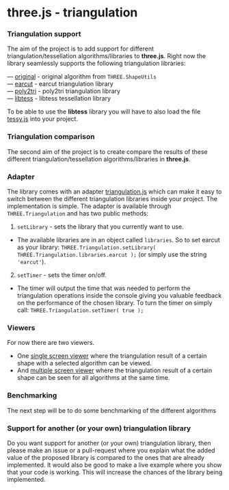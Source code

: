 three.js - triangulation
========

### Triangulation support ###

The aim of the project is to add support for different triangulation/tessellation algorithms/libraries to **three.js**.
Right now the library seamlessly supports the following triangulation libraries:

— [original](https://github.com/mrdoob/three.js/blob/master/src/extras/ShapeUtils.js) - original algorithm from `THREE.ShapeUtils`<br>
— [earcut](https://github.com/mapbox/earcut) - earcut triangulation library<br>
— [poly2tri](https://github.com/r3mi/poly2tri.js) - poly2tri triangulation library<br>
— [libtess](https://github.com/brendankenny/libtess.js/) - libtess tessellation library<br> 

To be able to use the **libtess** library you will have to also load the file [tessy.js](tessy.js) into your project. 

### Triangulation comparison ###

The second aim of the project is to create compare the results of these different triangulation/tessellation algorithms/libraries in **three.js**.

### Adapter ###

The library comes with an adapter [triangulation.js](triangulation.js) which can make it easy to switch between the different triangulation libraries inside your project. The implementation is simple.
The adapter is available through `THREE.Triangulation` and has two public methods:

1. `setLibrary` - sets the library that you currently want to use.
  * The available libraries are in an object called `libraries`. So to set earcut as your library: `THREE.Triangulation.setLibrary( THREE.Triangulation.libraries.earcut );` (or  simply use the string `'earcut'`).

2. `setTimer` - sets the timer on/off.
  * The timer will output the time that was needed to perform the triangulation operations inside the console giving you valuable feedback on the performance of the chosen library.
  To turn the timer on simply call: `THREE.Triangulation.setTimer( true );`


### Viewers ###

For now there are two viewers.

- One [single screen viewer](viewers/single.html) where the triangulation result of a certain shape with a selected algorithm can be viewed.
- And [multiple screen viewer](viewers/multiple.html) where the triangulation result of a certain shape can be seen for all algorithms at the same time.


### Benchmarking ###

The next step will be to do some benchmarking of the different algorithms

### Support for another (or your own) triangulation library ###

Do you want support for another (or your own) triangulation library, then please make an issue or a pull-request where you explain what the added value of the 
proposed library is compared to the ones that are already implemented. It would also be good to make a live example where you show that your code is working. 
This will increase the chances of the library being implemented.